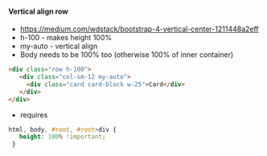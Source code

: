 #### Vertical align row
* https://medium.com/wdstack/bootstrap-4-vertical-center-1211448a2eff
* h-100 - makes height 100%
* my-auto - vertical align
* Body needs to be 100% too (otherwise 100% of inner container)
```html
<div class="row h-100">
   <div class="col-sm-12 my-auto">
     <div class="card card-block w-25">Card</div>
   </div>
</div>
```
* requires
```scss
html, body, #root, #root>div {
   height: 100% !important;
 }
```